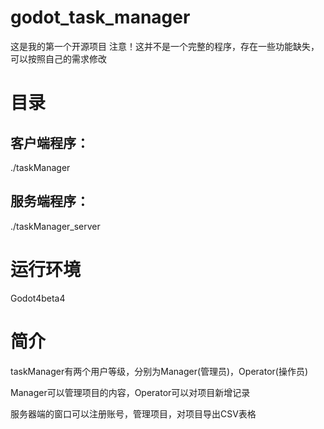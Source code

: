 # godot_task_manager

这是我的第一个开源项目
注意！这并不是一个完整的程序，存在一些功能缺失，可以按照自己的需求修改

# 目录

## 客户端程序：
./taskManager

## 服务端程序：
./taskManager_server

# 运行环境

Godot4beta4

# 简介

taskManager有两个用户等级，分别为Manager(管理员)，Operator(操作员)

Manager可以管理项目的内容，Operator可以对项目新增记录

服务器端的窗口可以注册账号，管理项目，对项目导出CSV表格
